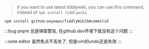 > if you want to use latest tiddlywiki, you can use this command, instead of `npm install tiddlywiki`

```shell
npm install github:oeyoews/TiddlyWiki5#commitid
```

:::bug
pnpm 总是弹窗警告, 在github.dev环境下就没有这个问题
:::

:::note editor
虽然焦点不丢失了, 但是vim的undo还是失效
:::